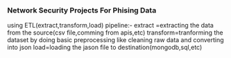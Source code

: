 ### Network Security Projects For Phising Data
using ETL(extract,transform,load) pipeline:-
extract =extracting the data from the source(csv file,comming from apis,etc)
transform=tranforming the dataset by doing basic preprocessing like cleaning raw data and converting into json
load=loading the jason file to destination(mongodb,sql,etc)
